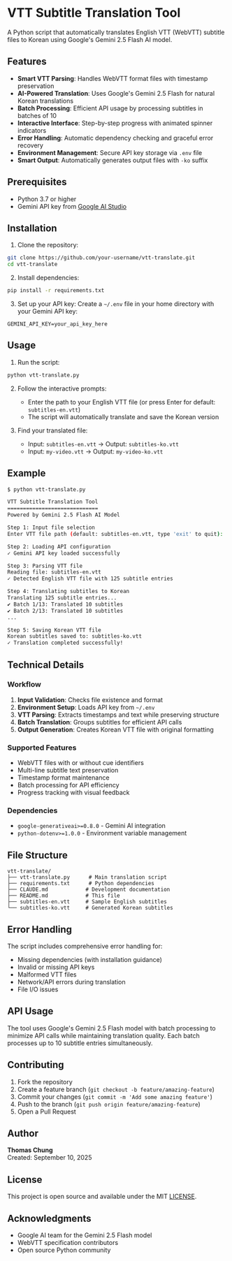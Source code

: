 # VTT Subtitle Translation Tool

A Python script that automatically translates English VTT (WebVTT) subtitle files to Korean using Google's Gemini 2.5 Flash AI model.

## Features

- **Smart VTT Parsing**: Handles WebVTT format files with timestamp preservation
- **AI-Powered Translation**: Uses Google's Gemini 2.5 Flash for natural Korean translations
- **Batch Processing**: Efficient API usage by processing subtitles in batches of 10
- **Interactive Interface**: Step-by-step progress with animated spinner indicators
- **Error Handling**: Automatic dependency checking and graceful error recovery
- **Environment Management**: Secure API key storage via `.env` file
- **Smart Output**: Automatically generates output files with `-ko` suffix

## Prerequisites

- Python 3.7 or higher
- Gemini API key from [Google AI Studio](https://aistudio.google.com/)

## Installation

1. Clone the repository:
```bash
git clone https://github.com/your-username/vtt-translate.git
cd vtt-translate
```

2. Install dependencies:
```bash
pip install -r requirements.txt
```

3. Set up your API key:
Create a `~/.env` file in your home directory with your Gemini API key:
```
GEMINI_API_KEY=your_api_key_here
```

## Usage

1. Run the script:
```bash
python vtt-translate.py
```

2. Follow the interactive prompts:
   - Enter the path to your English VTT file (or press Enter for default: `subtitles-en.vtt`)
   - The script will automatically translate and save the Korean version

3. Find your translated file:
   - Input: `subtitles-en.vtt` → Output: `subtitles-ko.vtt`
   - Input: `my-video.vtt` → Output: `my-video-ko.vtt`

## Example

```bash
$ python vtt-translate.py

VTT Subtitle Translation Tool
=============================
Powered by Gemini 2.5 Flash AI Model

Step 1: Input file selection
Enter VTT file path (default: subtitles-en.vtt, type 'exit' to quit): 

Step 2: Loading API configuration
✓ Gemini API key loaded successfully

Step 3: Parsing VTT file
Reading file: subtitles-en.vtt
✓ Detected English VTT file with 125 subtitle entries

Step 4: Translating subtitles to Korean
Translating 125 subtitle entries...
✔ Batch 1/13: Translated 10 subtitles
✔ Batch 2/13: Translated 10 subtitles
...

Step 5: Saving Korean VTT file
Korean subtitles saved to: subtitles-ko.vtt
✓ Translation completed successfully!
```

## Technical Details

### Workflow
1. **Input Validation**: Checks file existence and format
2. **Environment Setup**: Loads API key from `~/.env`
3. **VTT Parsing**: Extracts timestamps and text while preserving structure
4. **Batch Translation**: Groups subtitles for efficient API calls
5. **Output Generation**: Creates Korean VTT file with original formatting

### Supported Features
- WebVTT files with or without cue identifiers
- Multi-line subtitle text preservation
- Timestamp format maintenance
- Batch processing for API efficiency
- Progress tracking with visual feedback

### Dependencies
- `google-generativeai>=0.8.0` - Gemini AI integration
- `python-dotenv>=1.0.0` - Environment variable management

## File Structure

```
vtt-translate/
├── vtt-translate.py      # Main translation script
├── requirements.txt      # Python dependencies
├── CLAUDE.md            # Development documentation
├── README.md            # This file
├── subtitles-en.vtt     # Sample English subtitles
└── subtitles-ko.vtt     # Generated Korean subtitles
```

## Error Handling

The script includes comprehensive error handling for:
- Missing dependencies (with installation guidance)
- Invalid or missing API keys
- Malformed VTT files
- Network/API errors during translation
- File I/O issues

## API Usage

The tool uses Google's Gemini 2.5 Flash model with batch processing to minimize API calls while maintaining translation quality. Each batch processes up to 10 subtitle entries simultaneously.

## Contributing

1. Fork the repository
2. Create a feature branch (`git checkout -b feature/amazing-feature`)
3. Commit your changes (`git commit -m 'Add some amazing feature'`)
4. Push to the branch (`git push origin feature/amazing-feature`)
5. Open a Pull Request

## Author

**Thomas Chung**  
Created: September 10, 2025

## License

This project is open source and available under the MIT [LICENSE](LICENSE).

## Acknowledgments

- Google AI team for the Gemini 2.5 Flash model
- WebVTT specification contributors
- Open source Python community
